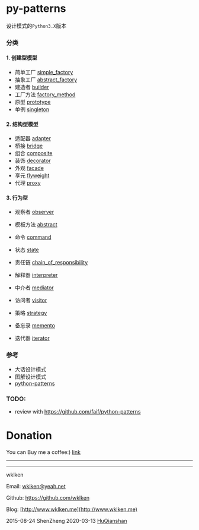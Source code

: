 py-patterns
===========================


设计模式的`Python3.X`版本

### 分类

#### 1. 创建型模型

- 简单工厂 [simple_factory](https://github.com/wklken/py-patterns/blob/master/Creational/simple_factory.py)
- 抽象工厂 [abstract_factory](https://github.com/wklken/py-patterns/blob/master/Creational/abstract_factory.py)
- 建造者   [builder](https://github.com/wklken/py-patterns/blob/master/Creational/builder.py)
- 工厂方法 [factory_method](https://github.com/wklken/py-patterns/blob/master/Creational/factory_method.py)
- 原型     [prototype](https://github.com/wklken/py-patterns/blob/master/Creational/prototype.py)
- 单例     [singleton](https://github.com/wklken/py-patterns/blob/master/Creational/singleton.py)


#### 2. 结构型模型

- 适配器 [adapter](https://github.com/wklken/py-patterns/blob/master/Structural/adapter.py)
- 桥接   [bridge](https://github.com/wklken/py-patterns/blob/master/Structural/bridge.py)
- 组合   [composite](https://github.com/wklken/py-patterns/blob/master/Structural/composite.py)
- 装饰   [decorator](https://github.com/wklken/py-patterns/blob/master/Structural/decorator.py)
- 外观   [facade](https://github.com/wklken/py-patterns/blob/master/Structural/facade.py)
- 享元   [flyweight](https://github.com/wklken/py-patterns/blob/master/Structural/flyweight.py)
- 代理   [proxy](https://github.com/wklken/py-patterns/blob/master/Structural/proxy.py)

#### 3. 行为型

- 观察者   [observer](https://github.com/wklken/py-patterns/blob/master/Behavioral/observer.py)
- 模板方法 [abstract](https://github.com/wklken/py-patterns/blob/master/Behavioral/template_method.py)
- 命令     [command](https://github.com/wklken/py-patterns/blob/master/Behavioral/command.py)
- 状态     [state](https://github.com/wklken/py-patterns/blob/master/Behavioral/state.py)
- 责任链   [chain_of_responsibility](https://github.com/wklken/py-patterns/blob/master/Behavioral/chain_of_responsibility.py)

- 解释器   [interpreter](https://github.com/wklken/py-patterns/blob/master/Behavioral/interpreter.py)
- 中介者   [mediator](https://github.com/wklken/py-patterns/blob/master/Behavioral/mediator.py)
- 访问者   [visitor](https://github.com/wklken/py-patterns/blob/master/Behavioral/visitor.py)
- 策略     [strategy](https://github.com/wklken/py-patterns/blob/master/Behavioral/strategy.py)
- 备忘录   [memento](https://github.com/wklken/py-patterns/blob/master/Behavioral/memento.py)
- 迭代器   [iterator](https://github.com/wklken/py-patterns/blob/master/Behavioral/iterator.py)

### 参考

- 大话设计模式
- 图解设计模式
- [python-patterns](https://github.com/faif/python-patterns)

### TODO:

- review with https://github.com/faif/python-patterns


# Donation

You can Buy me a coffee:)  [link](http://www.wklken.me/pages/donation.html)


------------------------
------------------------

wklken

Email: wklken@yeah.net

Github: https://github.com/wklken

Blog: [http://www.wklken.me](http://www.wklken.me)

2015-08-24 ShenZheng
2020-03-13 [HuQianshan](https://github.com/huqianshan)
